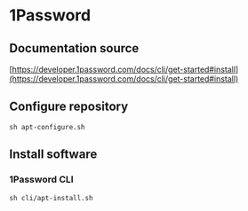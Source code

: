 # 1Password
## Documentation source
[https://developer.1password.com/docs/cli/get-started#install](https://developer.1password.com/docs/cli/get-started#install)


## Configure repository
`sh apt-configure.sh`

## Install software
### 1Password CLI
`sh cli/apt-install.sh`